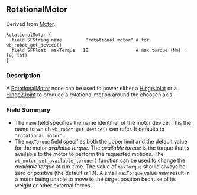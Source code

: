 ## RotationalMotor

Derived from [Motor](reference/motor.md#motor).

```
RotationalMotor {
  field SFString name         "rotational motor" # for wb_robot_get_device()
  field SFFloat  maxTorque   10                  # max torque (Nm) : [0, inf)
}
```

### Description

A [RotationalMotor](reference/rotationalmotor.md#rotationalmotor) node can be
used to power either a [HingeJoint](reference/hingejoint.md#hingejoint) or a
[Hinge2Joint](reference/hinge2joint.md#hinge2joint) to produce a rotational
motion around the choosen axis.

### Field Summary

- The `name` field specifies the name identifier of the motor device. This the
name to which `wb_robot_get_device()` can refer. It defaults to `"rotational
motor"`.
- The `maxTorque` field specifies both the upper limit and the default value for
the motor *available torque*. The *available torque* is the torque that is
available to the motor to perform the requested motions. The
`wb_motor_set_available_torque()` function can be used to change the *available
torque* at run-time. The value of `maxTorque` should always be zero or positive
(the default is 10). A small `maxTorque` value may result in a motor being
unable to move to the target position because of its weight or other external
forces.

